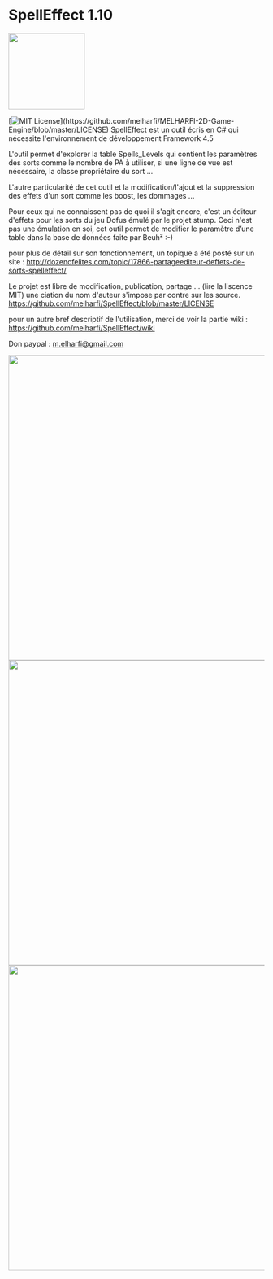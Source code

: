 # SpellEffect 1.10

<img src="SpellEffect/Resources/159.ico" width = "150">

[![MIT License](https://img.shields.io/apm/l/atomic-design-ui.svg?)](https://github.com/melharfi/MELHARFI-2D-Game-Engine/blob/master/LICENSE)
SpellEffect est un outil écris en C# qui nécessite l'environnement de développement Framework 4.5

L'outil permet d'explorer la table Spells_Levels qui contient les paramètres des sorts comme le nombre de PA à utiliser, si une ligne de vue est nécessaire, la classe propriétaire du sort ...

L'autre particularité de cet outil et la modification/l'ajout et la suppression des effets d'un sort comme les boost, les dommages ...

Pour ceux qui ne connaissent pas de quoi il s'agit encore, c'est un éditeur d'effets pour les sorts du jeu Dofus émulé par le projet stump.
Ceci n'est pas une émulation en soi, cet outil permet de modifier le paramètre d’une table dans la base de données faite par Beuh² :-)

pour plus de détail sur son fonctionnement, un topique a été posté sur un site :
http://dozenofelites.com/topic/17866-partageediteur-deffets-de-sorts-spelleffect/

Le projet est libre de modification, publication, partage ... (lire la liscence MIT) une ciation du nom d'auteur s'impose par contre sur les source.
https://github.com/melharfi/SpellEffect/blob/master/LICENSE

pour un autre bref descriptif de l'utilisation, merci de voir la partie wiki :
https://github.com/melharfi/SpellEffect/wiki

Don paypal : m.elharfi@gmail.com

<img src="SpellEffect/Resources/howToIopWrath.gif" width = "600">
<img src="SpellEffect/Resources/howToCopyDebugedRawData.gif" width = "600">
<img src="SpellEffect/Resources/howToAddClientVersion.gif" width = "600">

